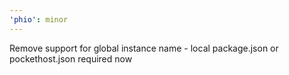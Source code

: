 ```yaml
---
'phio': minor
---
```


Remove support for global instance name - local package.json or pockethost.json required now
